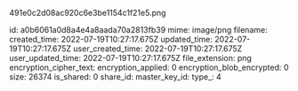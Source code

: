 491e0c2d08ac920c6e3be1154c1f21e5.png

id: a0b6061a0d8a4e4a8aada70a2813fb39
mime: image/png
filename: 
created_time: 2022-07-19T10:27:17.675Z
updated_time: 2022-07-19T10:27:17.675Z
user_created_time: 2022-07-19T10:27:17.675Z
user_updated_time: 2022-07-19T10:27:17.675Z
file_extension: png
encryption_cipher_text: 
encryption_applied: 0
encryption_blob_encrypted: 0
size: 26374
is_shared: 0
share_id: 
master_key_id: 
type_: 4